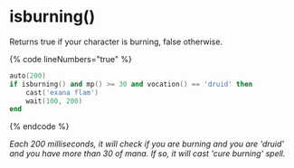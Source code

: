 # isburning()

Returns true if your character is burning, false otherwise.

{% code lineNumbers="true" %}
```lua
auto(200)
if isburning() and mp() >= 30 and vocation() == 'druid' then
	cast('exana flam')
	wait(100, 200)
end
```
{% endcode %}

_Each 200 milliseconds, it will check if you are burning and you are 'druid' and you have more than 30 of mana. If so, it will cast 'cure burning' spell._